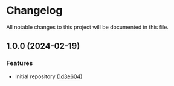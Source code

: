 # Changelog

All notable changes to this project will be documented in this file.

## 1.0.0 (2024-02-19)


### Features

* Initial repository ([1d3e604](https://github.com/terraform-nexus-modules/terraform-nexus-blobstore/commit/1d3e6041a5dce67d38972573f10ecb01760c1f0a))
